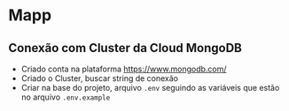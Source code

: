 # Mapp

## Conexão com Cluster da Cloud MongoDB

- Criado conta na plataforma https://www.mongodb.com/
- Criado o Cluster, buscar string de conexão
- Criar na base do projeto, arquivo `.env` seguindo as variáveis que estão no arquivo `.env.example`
